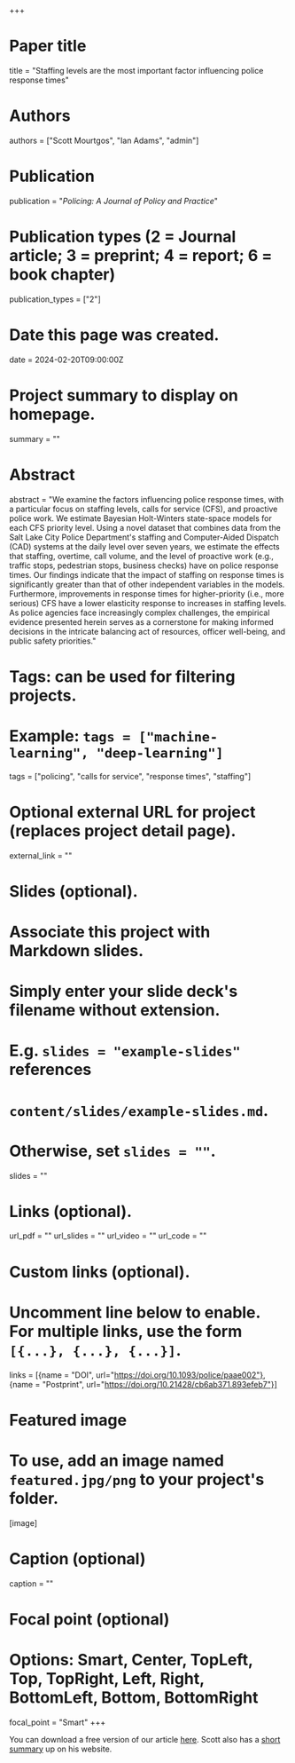 +++
# Paper title
title = "Staffing levels are the most important factor influencing police response times"

# Authors
authors = ["Scott Mourtgos", "Ian Adams", "admin"]

# Publication
publication = "*Policing: A Journal of Policy and Practice*"

# Publication types (2 = Journal article; 3 = preprint; 4 = report; 6 = book chapter)
publication_types = ["2"]

# Date this page was created.
date = 2024-02-20T09:00:00Z

# Project summary to display on homepage.
summary = ""

# Abstract
abstract = "We examine the factors influencing police response times, with a particular focus on staffing levels, calls for service (CFS), and proactive police work. We estimate Bayesian Holt-Winters state-space models for each CFS priority level. Using a novel dataset that combines data from the Salt Lake City Police Department's staffing and Computer-Aided Dispatch (CAD) systems at the daily level over seven years, we estimate the effects that staffing, overtime, call volume, and the level of proactive work (e.g., traffic stops, pedestrian stops, business checks) have on police response times. Our findings indicate that the impact of staffing on response times is significantly greater than that of other independent variables in the models. Furthermore, improvements in response times for higher-priority (i.e., more serious) CFS have a lower elasticity response to increases in staffing levels. As police agencies face increasingly complex challenges, the empirical evidence presented herein serves as a cornerstone for making informed decisions in the intricate balancing act of resources, officer well-being, and public safety priorities."

# Tags: can be used for filtering projects.
# Example: `tags = ["machine-learning", "deep-learning"]`
tags = ["policing", "calls for service", "response times", "staffing"]

# Optional external URL for project (replaces project detail page).
external_link = ""

# Slides (optional).
#   Associate this project with Markdown slides.
#   Simply enter your slide deck's filename without extension.
#   E.g. `slides = "example-slides"` references 
#   `content/slides/example-slides.md`.
#   Otherwise, set `slides = ""`.
slides = ""

# Links (optional).
url_pdf = ""
url_slides = ""
url_video = ""
url_code = ""

# Custom links (optional).
#   Uncomment line below to enable. For multiple links, use the form `[{...}, {...}, {...}]`.
links = [{name = "DOI", url="https://doi.org/10.1093/police/paae002"}, {name = "Postprint", url="https://doi.org/10.21428/cb6ab371.893efeb7"}]

# Featured image
# To use, add an image named `featured.jpg/png` to your project's folder. 
[image]
  # Caption (optional)
  caption = ""
  
  # Focal point (optional)
  # Options: Smart, Center, TopLeft, Top, TopRight, Left, Right, BottomLeft, Bottom, BottomRight
  focal_point = "Smart"
+++

You can download a free version of our article [here](https://doi.org/10.21428/cb6ab371.893efeb7). Scott also has a [short summary](https://smourtgos.netlify.app/post/police-staffing/) up on his website. 
